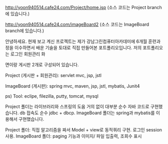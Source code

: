 
http://yoon940514.cafe24.com/Project/home.jsp (소스 코드는 Project branch에 있습니다.)

http://yoon940514.cafe24.com/imageBoard2 (소스 코드는 ImageBoard branch에 있습니다.)

안녕하세요. 현재 보고 계신 프로젝트는 제가 강남그린컴퓨터아카데미에 6개월 훈련과정을 이수하면서 배운 기술을 토대로 직접 만들어본 포트폴리오입니다. 저의 포트폴리오는 로그인 회원관리 화

면이랑 게시판 2개로 구성되어 있습니다.

Project (게시판 + 회원관리): servlet mvc, jsp, jstl

ImageBoard (게시판): spring mvc, maven, jsp, jstl, mybatis, Junit4

ps) Tool: eclipe, filezilla, putty, tomcat, mysql

Project 폴더는 라이브러리와 스프링의 도움 거의 없이 대부분 순수 자바 코드로 구현했습니다. db 접속도 순수 jdbc + dbcp. ImageBoard 폴더는 spring과 mybatis를 이용해서 구현했습니다.

Project 폴더: 직접 알고리즘을 짜서 Model + view로 동적쿼리 구현. 로그인 session 사용. ImageBoard 폴더: paging 기능과 이미지/ 파일 입출력, 조회수 표시
